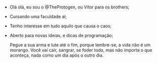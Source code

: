 - Olá olá, eu sou o @TheProtogen, ou Vitor para os brothers;
- Cursando uma faculdade aí;
- Tenho interesse em tudo aquilo que causa o caos;
- Aberto para novas ideias, e dicas de programação;

  Pegue a sua arma e lute até o fim, porque lembre-se, a vida não é um morango. Você vai cair, sangrar, se foder todo, mas não importa o que aconteça, nada como um dia após o outro dia.

